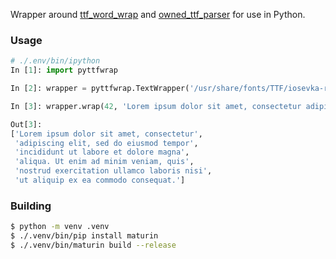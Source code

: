 Wrapper around [ttf_word_wrap](https://sr.ht/~halzy/ttf_word_wrap/) and [owned_ttf_parser](https://github.com/alexheretic/owned-ttf-parser) for use in Python.

### Usage
```python
# ./.env/bin/ipython
In [1]: import pyttfwrap

In [2]: wrapper = pyttfwrap.TextWrapper('/usr/share/fonts/TTF/iosevka-regular.ttf', '0')

In [3]: wrapper.wrap(42, 'Lorem ipsum dolor sit amet, consectetur adipiscing elit, sed do eiusmod tempor incididunt ut labore et dolore magna aliqua. Ut enim ad minim veniam, quis nostrud exercitation ullamco laboris nisi utaliquip ex ea commodo consequat.')

Out[3]:
['Lorem ipsum dolor sit amet, consectetur',
 'adipiscing elit, sed do eiusmod tempor',
 'incididunt ut labore et dolore magna',
 'aliqua. Ut enim ad minim veniam, quis',
 'nostrud exercitation ullamco laboris nisi',
 'ut aliquip ex ea commodo consequat.']

```


### Building
```bash
$ python -m venv .venv
$ ./.venv/bin/pip install maturin
$ ./.venv/bin/maturin build --release
```

